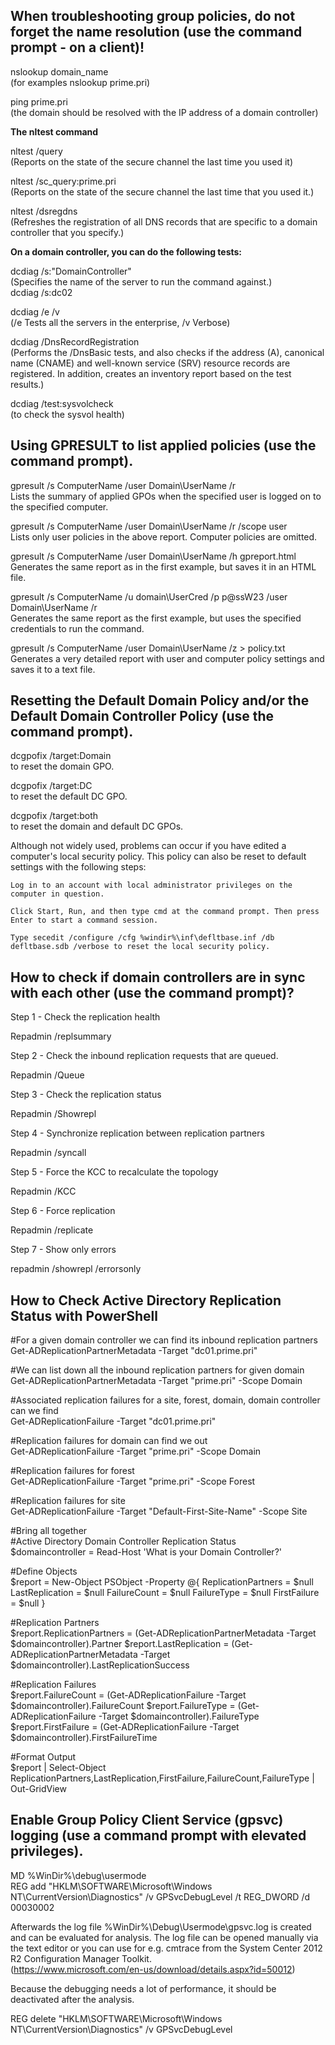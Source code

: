 When troubleshooting group policies, do not forget the name resolution (use the command prompt - on a client)!
-----------

nslookup domain_name  
(for examples nslookup prime.pri)

ping prime.pri  
(the domain should be resolved with the IP address of a domain controller)

**The nltest command**  

nltest /query  
(Reports on the state of the secure channel the last time you used it)

nltest /sc_query:prime.pri  
(Reports on the state of the secure channel the last time that you used it.)

nltest /dsregdns  
(Refreshes the registration of all DNS records that are specific to a domain controller that you specify.)

**On a domain controller, you can do the following tests:**

dcdiag /s:"DomainController"  
(Specifies the name of the server to run the command against.)  
dcdiag /s:dc02

dcdiag /e /v  
(/e Tests all the servers in the enterprise, /v Verbose)

dcdiag /DnsRecordRegistration  
(Performs the /DnsBasic tests, and also checks if the address (A), canonical name (CNAME) and well-known service (SRV) resource records are registered. In addition, creates an inventory report based on the test results.)

dcdiag /test:sysvolcheck  
(to check the sysvol health)
    
Using GPRESULT to list applied policies (use the command prompt).
-----------

gpresult /s ComputerName /user Domain\UserName /r  
Lists the summary of applied GPOs when the specified user is logged on to the specified computer.

gpresult /s ComputerName /user Domain\UserName /r /scope user  
Lists only user policies in the above report. Computer policies are omitted.

gpresult /s ComputerName /user Domain\UserName /h gpreport.html  
Generates the same report as in the first example, but saves it in an HTML file.

gpresult /s ComputerName /u domain\UserCred /p p@ssW23 /user Domain\UserName /r  
Generates the same report as the first example, but uses the specified credentials to run the command.

gpresult /s ComputerName /user Domain\UserName /z > policy.txt  
Generates a very detailed report with user and computer policy settings and saves it to a text file.


Resetting the Default Domain Policy and/or the Default Domain Controller Policy (use the command prompt).
---------

dcgpofix /target:Domain  
to reset the domain GPO.

dcgpofix /target:DC  
to reset the default DC GPO.

dcgpofix /target:both  
to reset the domain and default DC GPOs.


Although not widely used, problems can occur if you have edited a computer's local security policy. This policy can also be reset to default settings with the following steps:

    Log in to an account with local administrator privileges on the computer in question.

    Click Start, Run, and then type cmd at the command prompt. Then press Enter to start a command session.

    Type secedit /configure /cfg %windir%\inf\defltbase.inf /db defltbase.sdb /verbose to reset the local security policy.


How to check if domain controllers are in sync with each other (use the command prompt)?
----------

Step 1 - Check the replication health

Repadmin /replsummary

Step 2 - Check the inbound replication requests that are queued.

Repadmin /Queue

Step 3 - Check the replication status

Repadmin /Showrepl

Step 4 - Synchronize replication between replication partners

Repadmin /syncall

Step 5 - Force the KCC to recalculate the topology

Repadmin /KCC

Step 6 - Force replication

Repadmin /replicate

Step 7 - Show only errors

repadmin /showrepl /errorsonly

How to Check Active Directory Replication Status with PowerShell
----------

#For a given domain controller we can find its inbound replication partners  
Get-ADReplicationPartnerMetadata -Target "dc01.prime.pri"

#We can list down all the inbound replication partners for given domain  
Get-ADReplicationPartnerMetadata -Target "prime.pri" -Scope Domain

#Associated replication failures for a site, forest, domain, domain controller can we find  
Get-ADReplicationFailure -Target "dc01.prime.pri"

#Replication failures for domain can find we out  
Get-ADReplicationFailure -Target "prime.pri" -Scope Domain

#Replication failures for forest  
Get-ADReplicationFailure -Target "prime.pri" -Scope Forest

#Replication failures for site  
Get-ADReplicationFailure -Target "Default-First-Site-Name" -Scope Site

#Bring all together  
#Active Directory Domain Controller Replication Status  
$domaincontroller = Read-Host 'What is your Domain Controller?'

#Define Objects  
$report = New-Object PSObject -Property @{
ReplicationPartners = $null
LastReplication = $null
FailureCount = $null
FailureType = $null
FirstFailure = $null
}

#Replication Partners  
$report.ReplicationPartners = (Get-ADReplicationPartnerMetadata -Target $domaincontroller).Partner
$report.LastReplication = (Get-ADReplicationPartnerMetadata -Target $domaincontroller).LastReplicationSuccess

#Replication Failures  
$report.FailureCount  = (Get-ADReplicationFailure -Target $domaincontroller).FailureCount
$report.FailureType = (Get-ADReplicationFailure -Target $domaincontroller).FailureType
$report.FirstFailure = (Get-ADReplicationFailure -Target $domaincontroller).FirstFailureTime

#Format Output  
$report | Select-Object ReplicationPartners,LastReplication,FirstFailure,FailureCount,FailureType | Out-GridView

Enable Group Policy Client Service (gpsvc) logging (use a command prompt with elevated privileges).
----------

MD %WinDir%\debug\usermode  
REG add "HKLM\SOFTWARE\Microsoft\Windows NT\CurrentVersion\Diagnostics" /v GPSvcDebugLevel /t REG_DWORD /d 00030002  

Afterwards the log file %WinDir%\Debug\Usermode\gpsvc.log is created and can be evaluated for analysis. The log file can be opened manually via the 
text editor or you can use for e.g. cmtrace from the System Center 2012 R2 Configuration Manager Toolkit.   
(https://www.microsoft.com/en-us/download/details.aspx?id=50012)

Because the debugging needs a lot of performance, it should be deactivated after the analysis.

REG delete "HKLM\SOFTWARE\Microsoft\Windows NT\CurrentVersion\Diagnostics" /v GPSvcDebugLevel
